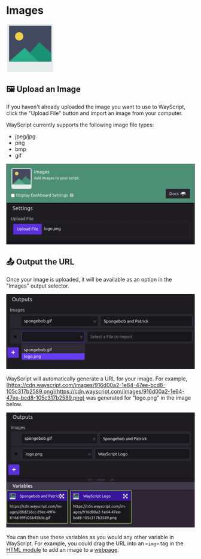 # Images

![Add images to your script.](../../.gitbook/assets/images.png)

## 🖼 Upload an Image

If you haven't already uploaded the image you want to use to WayScript, click the "Upload File" button and import an image from your computer.

WayScript currently supports the following image file types:

* jpeg/jpg
* png
* bmp
* gif

![Uploading &quot;logo.png&quot; to WayScript](../../.gitbook/assets/screen-shot-2019-08-30-at-3.41.31-pm.png)

## 📤 Output the URL

Once your image is uploaded, it will be available as an option in the "Images" output selector.

![Select the image you would like to use in your script, and give it a name.](../../.gitbook/assets/screen-shot-2019-08-30-at-3.42.20-pm.png)

WayScript will automatically generate a URL for your image. For example, [https://cdn.wayscript.com/images/916d00a2-1e64-47ee-bcd8-105c317b2589.png](https://cdn.wayscript.com/images/916d00a2-1e64-47ee-bcd8-105c317b2589.png) was generated for "logo.png" in the image below.

![You can output as many images as you like.](../../.gitbook/assets/screen-shot-2019-08-30-at-3.43.47-pm.png)

You can then use these variables as you would any other variable in WayScript. For example, you could drag the URL into an `<img>` tag in the [HTML module](html.md) to add an image to a [webpage](https://www.youtube.com/watch?reload=9&v=OrZMjdVhFfA&feature=youtu.be).

